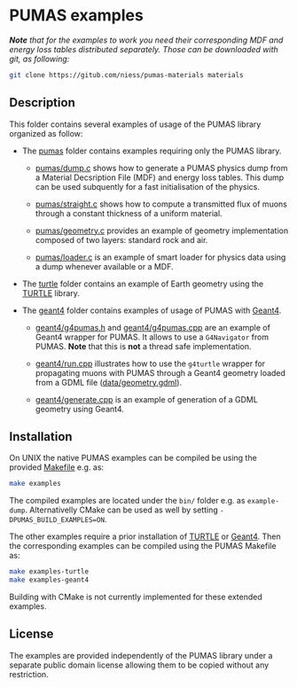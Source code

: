 # PUMAS examples

_**Note** that for the examples to work you need their corresponding MDF and
energy loss tables distributed separately. Those can be downloaded with git, as
following:_
```bash
git clone https://gitub.com/niess/pumas-materials materials
```

## Description

This folder contains several examples of usage of the PUMAS library organized
as follow:

-   The [pumas](pumas) folder contains examples requiring only the PUMAS
    library.

    -   [pumas/dump.c](pumas/dump.c) shows how to generate a PUMAS physics dump
        from a Material Decsription File (MDF) and energy loss tables. This dump
        can be used subquently for a fast initialisation of the physics.

    -   [pumas/straight.c](pumas/straight.c) shows how to compute a transmitted
        flux of muons through a constant thickness of a uniform material.

    -   [pumas/geometry.c](pumas/geometry.c) provides an example of geometry
        implementation composed of two layers: standard rock and air.

    -   [pumas/loader.c](pumas/straight.c) is an example of smart loader for
        physics data using a dump whenever available or a MDF.

-   The [turtle](turtle) folder contains an example of Earth geometry
    using the [TURTLE](https://github.com/niess/turtle) library.

-   The [geant4](geant4) folder contains examples of usage of PUMAS with
    [Geant4](https://geant4.web.cern.ch/node/1).

    - [geant4/g4pumas.h](geant4/g4pumas.h) and
      [geant4/g4pumas.cpp](geant4/g4pumas.cpp) are an example of Geant4 wrapper
      for PUMAS. It allows to use a `G4Navigator` from PUMAS. **Note** that this
      is **not** a thread safe implementation.

    - [geant4/run.cpp](geant4/run.cpp) illustrates how to use the `g4turtle`
      wrapper for propagating muons with PUMAS through a Geant4 geometry loaded
      from a GDML file ([data/geometry.gdml](data/geometry.gdml)).

    - [geant4/generate.cpp](geant4/generate.cpp) is an example of generation
       of a GDML geometry using Geant4.

## Installation

On UNIX the native PUMAS examples can be compiled be using the provided
[Makefile](../Makefile) e.g. as:
```bash
make examples
```
The compiled examples are located under the `bin/` folder e.g. as
`example-dump`.  Alternativelly CMake can be used as well by setting
`-DPUMAS_BUILD_EXAMPLES=ON`.

The other examples require a prior installation of
[TURTLE](https://github.com/niess/turtle) or
[Geant4](https://geant4.web.cern.ch/node/1). Then the corresponding examples can
be compiled using the PUMAS Makefile as:
```bash
make examples-turtle
make examples-geant4
```
Building with CMake is not currently implemented for these extended examples.

## License
The examples are provided independently of the PUMAS library under a separate
public domain license allowing them to be copied without any restriction.
